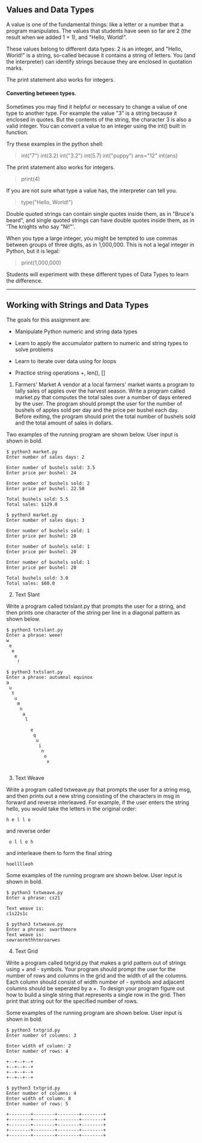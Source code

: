 <!-- 
  * Develop two assignments that are different types for your unit plan.
  * Describe the assignment, including student facing instructions in a markdown file. Save this file in your own personal work repository.
  * This is individual work, that can be incorperated into your unit plan later. -->
  
  ##  Values and Data Types
  A value is one of the fundamental things: like a letter or a number that a program manipulates. The values that students have seen so far are 2 (the result when we added 1 + 1), and "Hello, World!".

These values belong to different data types: 2 is an integer, and "Hello, World!" is a string, so-called because it contains a string of letters. You (and the interpreter) can identify strings because they are enclosed in quotation marks.

The print statement also works for integers.


#### Converting between types.
Sometimes you may find it helpful or necessary to change a value of one type to another type. For example the value "3" is a string because it enclosed in quotes. But the contents of the string, the character 3 is also a valid integer. You can convert a value to an integer using the int() built in function. 

Try these examples in the python shell:
> int("7")
> int(3.2)
> int("3.2")
> int(5.7)
> int("puppy")
> ans="12"
> int(ans)

The print statement also works for integers.

> print(4)

If you are not sure what type a value has, the interpreter can tell you.

> type("Hello, World!")

Double quoted strings can contain single quotes inside them, as in "Bruce's beard", and single quoted strings can have double quotes inside them, as in 'The knights who say "Ni!"'.

When you type a large integer, you might be tempted to use commas between groups of three digits, as in 1,000,000. This is not a legal integer in Python, but it is legal:

> print(1,000,000)

Students will experiment with these different types of Data Types to learn the difference. 

<hr>

## Working with Strings and Data Types

The goals for this assignment are:

- Manipulate Python numeric and string data types

- Learn to apply the accumulator pattern to numeric and string types to solve problems

- Learn to iterate over data using for loops

- Practice string operations +, len(), []

1. Farmers' Market
A vendor at a local farmers' market wants a program to tally sales of apples over the harvest season. Write a program called market.py that computes the total sales over a number of days entered by the user. The program should prompt the user for the number of bushels of apples sold per day and the price per bushel each day. Before exiting, the program should print the total number of bushels sold and the total amount of sales in dollars.

Two examples of the running program are shown below. User input is shown in bold.

```
$ python3 market.py
Enter number of sales days: 2

Enter number of bushels sold: 3.5
Enter price per bushel: 24

Enter number of bushels sold: 2
Enter price per bushel: 22.50

Total bushels sold: 5.5
Total sales: $129.0

$ python3 market.py
Enter number of sales days: 3

Enter number of bushels sold: 1
Enter price per bushel: 20

Enter number of bushels sold: 1
Enter price per bushel: 20

Enter number of bushels sold: 1
Enter price per bushel: 20

Total bushels sold: 3.0
Total sales: $60.0

```
2. Text Slant

Write a program called txtslant.py that prompts the user for a string, and then prints one character of the string per line in a diagonal pattern as shown below.

```
$ python3 txtslant.py
Enter a phrase: weee!
w
 e
  e
   e
    !

$ python3 txtslant.py
Enter a phrase: autumnal equinox
a
 u
  t
   u
    m
     n
      a
       l

         e
          q
           u
            i
             n
              o
               x
               
```
3. Text Weave

Write a program called txtweave.py that prompts the user for a string msg, and then prints out a new string consisting of the characters in msg in forward and reverse interleaved. For example, if the user enters the string hello, you would take the letters in the original order:

```
h e l l o
```

and reverse order
```
 o l l e h
 ```
 
and interleave them to form the final string
```
hoelllleoh
```
Some examples of the running program are shown below. User input is shown in bold.

```
$ python3 txtweave.py
Enter a phrase: cs21

Text weave is:
c1s22s1c

$ python3 txtweave.py
Enter a phrase: swarthmore
Text weave is:
sewraormthhtmroarwes
```

4. Text Grid

Write a program called txtgrid.py that makes a grid pattern out of strings using + and - symbols. Your program should prompt the user for the number of rows and columns in the grid and the width of all the columns. Each column should consist of width number of - symbols and adjacent columns should be seperated by a +. To design your program figure out how to build a single string that represents a single row in the grid. Then print that string out for the specified number of rows.

Some examples of the running program are shown below. User input is shown in bold.
```
$ python3 txtgrid.py
Enter number of columns: 3

Enter width of column: 2
Enter number of rows: 4

+--+--+--+
+--+--+--+
+--+--+--+
+--+--+--+

$ python3 txtgrid.py
Enter number of columns: 4
Enter width of column: 8
Enter number of rows: 5

+--------+--------+--------+--------+
+--------+--------+--------+--------+
+--------+--------+--------+--------+
+--------+--------+--------+--------+
+--------+--------+--------+--------+
```

